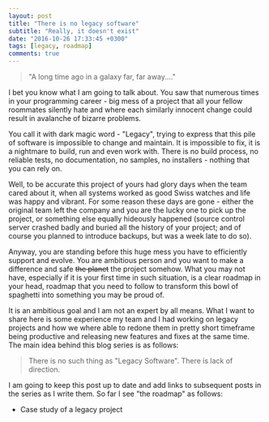 ```yaml
---
layout: post
title: "There is no legacy software"
subtitle: "Really, it doesn't exist"
date: "2016-10-26 17:33:45 +0300"
tags: [legacy, roadmap]
comments: true
---
```

> "A long time ago in a galaxy far, far away...."

I bet you know what I am going to talk about. You saw that numerous times in
your programming career - big mess of a project that all your fellow roommates
silently hate and where each similarly innocent change could result in avalanche
of bizarre problems.

You call it with dark magic word - "Legacy", trying to express that this pile of software
is impossible to change and maintain. It is impossible to fix, it is a nightmare to
build, run and even work with. There is no build process, no reliable tests, no
documentation, no samples, no installers - nothing that you can rely on.

Well, to be accurate this project of yours had glory days when the team cared about it,
when all systems worked as good Swiss watches and life was happy and vibrant. For
some reason these days are gone - either the original team left the company and you
are the lucky one to pick up the project, or something else equally hideously
happened (source control server crashed badly and buried all the history of your project;
and of course you planned to introduce backups, but was a week late to do so).

Anyway, you are standing before this huge mess you have to efficiently support and
evolve. You are ambitious person and you want to make a difference and safe ~~the
planet~~ the project somehow. What you may not have, especially if it is your first
time in such situation, is a clear roadmap in your head, roadmap that you need
to follow to transform this bowl of spaghetti into something you may be proud of.

It is an ambitious goal and I am not an expert by all means. What I want to share here
is some experience my team and I had working on legacy projects and how we where
able to redone them in pretty short timeframe being productive and releasing
new features and fixes at the same time. The main idea behind this blog series is
as follows:

> There is no such thing as "Legacy Software".
> There is lack of direction.

I am going to keep this post up to date and add links to subsequent posts in the series
as I write them. So far I see "the roadmap" as follows:

 * Case study of a legacy project
